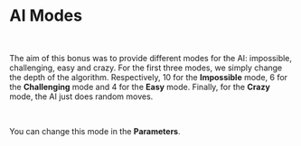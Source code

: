 # AI Modes

<br>

The aim of this bonus was to provide different modes for the AI: impossible, challenging, easy and crazy. For the first three modes, we simply change the depth of the algorithm. Respectively, 10 for the **Impossible** mode, 6 for the **Challenging** mode and 4 for the **Easy** mode. Finally, for the **Crazy** mode, the AI just does random moves.

<br>

You can change this mode in the **Parameters**.
